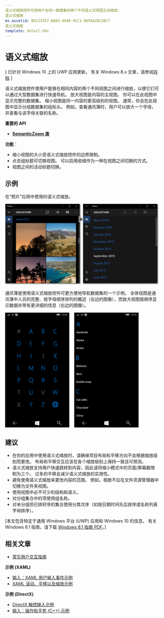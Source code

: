 ```yaml
---
语义式缩放控件可使用户在同一数据集的两个不同语义式视图之间缩放。
语义式缩放
ms.assetid: B5C21FE7-BA83-4940-9CC1-96F6A2DC28C7
语义式缩放
template: detail.hbs
---
```


# 语义式缩放

\[ 已针对 Windows 10 上的 UWP 应用更新。 有关 Windows 8.x 文章，请参阅[存档](http://go.microsoft.com/fwlink/p/?linkid=619132) \]

语义式缩放控件使用户能够在相同内容的两个不同视图之间进行缩放，以便它们可以通过大型数据集进行快速导航。 放大视图是内容的主视图。 你可以在此视图中显示完整的数据集。 缩小视图是同一内容的更高级别的视图。 通常，你会在此视图中显示分组数据集的组标头。 例如，查看通讯簿时，用户可以放大一个字母，并查看与该字母关联的名称。 

**重要的 API**

-   [**SemanticZoom 类**](https://msdn.microsoft.com/library/windows/apps/hh702601)

**功能**：

-   缩小视图的大小受语义式缩放控件的边界限制。
-   点击组标题可切换视图。 可以启用收缩作为一种在视图之间切换的方式。
-   视图之间的活动标题切换。

## 示例

在“照片”应用中使用的语义式缩放。

![在“照片”应用中使用的语义式缩放](images/control-examples/semantic-zoom-photos.png)

通讯簿是使用语义式缩放控件可更方便地导航数据集的一个示例。 全体视图是通讯簿中人员的完整、按字母顺序排列的概述（左边的图像），而放大视图按顺序显示数据并带有更详细的信息（右边的图像）。

![在联系人列表中使用的语义式缩放示例](images/semanticzoom-win10.png)

## 建议

-   在你的应用中使用语义式缩放时，请确保项目布局和平移方向不会根据缩放级别而更改。 布局和平移交互应该在各个缩放级别上保持一致且可预测。
-   语义式缩放支持用户快速跳转到内容，因此请将缩小模式中的页面/屏幕数限制为三个。 过多的平移会减少语义式缩放的实用性。
-   避免使用语义式缩放来更改内容的范围。 例如，相册不应在文件资源管理器中切换为文件夹视图。
-   使用视图中必不可少的结构和语义。
-   对分组集合中的项使用组名称。
-   对未分组但已排好序的集合使用分类次序（如按日期时间先后排序或名称列表字母排序）。

\[本文包含特定于通用 Windows 平台 (UWP) 应用和 Windows 10 的信息。 有关 Windows 8.1 指南，请下载 [Windows 8.1 指南 PDF](https://go.microsoft.com/fwlink/p/?linkid=258743)。\]

## 相关文章

* [常见用户交互指南](https://dev.windows.com/design/inputs-devices)


**示例 (XAML)**
* [输入：XAML 用户输入事件示例](http://go.microsoft.com/fwlink/p/?linkid=226855)
* [XAML 滚动、平移以及缩放示例](http://go.microsoft.com/fwlink/p/?linkid=251717)

**示例 (DirectX)**
* [DirectX 触控输入示例](http://go.microsoft.com/fwlink/p/?LinkID=231627)
* [输入：操作和手势 (C++) 示例](http://go.microsoft.com/fwlink/p/?linkid=231605)
 

 






<!--HONumber=Mar16_HO1-->



